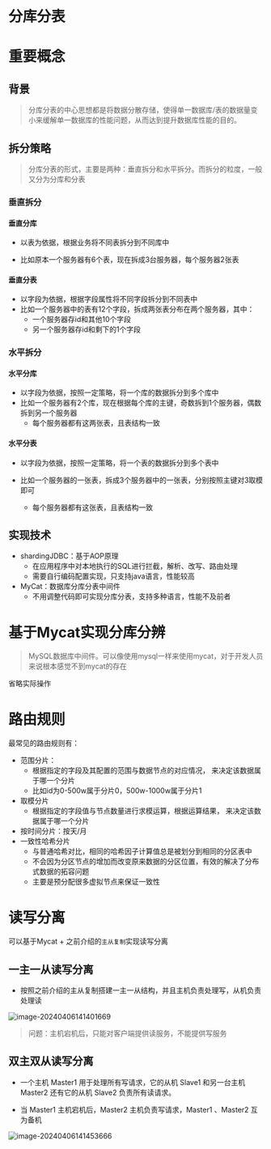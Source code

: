 # 分库分表

# 重要概念

## 背景

> 分库分表的中心思想都是将数据分散存储，使得单一数据库/表的数据量变小来缓解单一数据库的性能问题，从而达到提升数据库性能的目的。



## 拆分策略

> 分库分表的形式，主要是两种：垂直拆分和水平拆分。而拆分的粒度，一般又分为分库和分表

### 垂直拆分

#### 垂直分库

- 以表为依据，根据业务将不同表拆分到不同库中

- 比如原本一个服务器有6个表，现在拆成3台服务器，每个服务器2张表

#### 垂直分表

- 以字段为依据，根据字段属性将不同字段拆分到不同表中
- 比如一个服务器中的表有12个字段，拆成两张表分布在两个服务器，其中：
  - 一个服务器存id和其他10个字段
  - 另一个服务器存id和剩下的1个字段

### 水平拆分

#### 水平分库

- 以字段为依据，按照一定策略，将一个库的数据拆分到多个库中
- 比如一个服务器有2个库，现在根据每个库的主键，奇数拆到1个服务器，偶数拆到另一个服务器
  - 每个服务器都有这两张表，且表结构一致

#### 水平分表

- 以字段为依据，按照一定策略，将一个表的数据拆分到多个表中

- 比如一个服务器的一张表，拆成3个服务器中的一张表，分别按照主键对3取模即可
  - 每个服务器都有这张表，且表结构一致



## 实现技术

- shardingJDBC：基于AOP原理
  - 在应用程序中对本地执行的SQL进行拦截，解析、改写、路由处理
  - 需要自行编码配置实现，只支持java语言，性能较高
- MyCat：数据库分库分表中间件
  - 不用调整代码即可实现分库分表，支持多种语言，性能不及前者





# 基于Mycat实现分库分辨

> MySQL数据库中间件。可以像使用mysql一样来使用mycat，对于开发人员来说根本感觉不到mycat的存在

省略实际操作



# 路由规则

最常见的路由规则有：

- 范围分片：
  - 根据指定的字段及其配置的范围与数据节点的对应情况， 来决定该数据属于哪一个分片
  - 比如id为0-500w属于分片0，500w-1000w属于分片1
- 取模分片
  - 根据指定的字段值与节点数量进行求模运算，根据运算结果， 来决定该数据属于哪一个分片
- 按时间分片：按天/月
- 一致性哈希分片
  - 与普通哈希对比，相同的哈希因子计算值总是被划分到相同的分区表中
  - 不会因为分区节点的增加而改变原来数据的分区位置，有效的解决了分布式数据的拓容问题
  - 主要是预分配很多虚拟节点来保证一致性





# 读写分离

可以基于Mycat + 之前介绍的`主从复制`实现读写分离



## 一主一从读写分离

- 按照之前介绍的主从复制搭建一主一从结构，并且主机负责处理写，从机负责处理读

![image-20240406141401669](C:\Users\HASEE\AppData\Roaming\Typora\typora-user-images\image-20240406141401669.png)

> 问题：主机宕机后，只能对客户端提供读服务，不能提供写服务



## 双主双从读写分离

- 一个主机 Master1 用于处理所有写请求，它的从机 Slave1 和另一台主机 Master2 还有它的从机 Slave2 负责所有读请求。

- 当 Master1 主机宕机后，Master2 主机负责写请求，Master1 、Master2 互为备机

![image-20240406141453666](C:\Users\HASEE\AppData\Roaming\Typora\typora-user-images\image-20240406141453666.png)